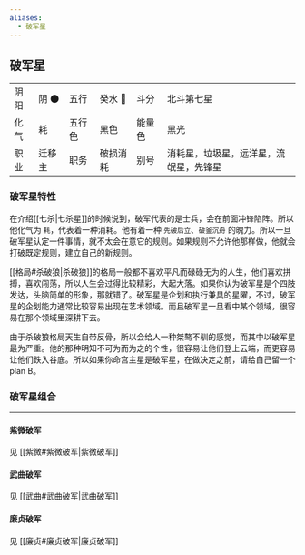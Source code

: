 ```yaml
---
aliases:
  - 破军星
---
```


## 破军星

<table class="star-card">
  <tr>
    <td>阴阳</td>
    <td>阴 🌑</td>
    <td>五行</td>
    <td>癸水 🌊</td>
    <td>斗分</td>
    <td>北斗第七星</td>
  </tr>
  <tr>
    <td>化气</td>
    <td>耗</td>
    <td>五行色</td>
    <td>黑色</td>
    <td>能量色</td>
    <td>黑光</td>
  </tr>
  <tr>
    <td>职业</td>
    <td>迁移主</td>
    <td>职务</td>
    <td>破损消耗</td>
    <td>别号</td>
    <td>消耗星，垃圾星，远洋星，流氓星，先锋星</td>
  </tr>
</table>

### 破军星特性

在介绍[[七杀|七杀星]]的时候说到，破军代表的是士兵，会在前面冲锋陷阵。所以他化气为 `耗`，代表着一种消耗。他有着一种 `先破后立`、`破釜沉舟` 的魄力。所以一旦破军星认定一件事情，就不太会在意它的规则。如果规则不允许他那样做，他就会打破既定规则，建立自己的新规则。

[[格局#杀破狼|杀破狼]]的格局一般都不喜欢平凡而碌碌无为的人生，他们喜欢拼搏，喜欢闯荡，所以人生会过得比较精彩，大起大落。如果你认为破军星是个四肢发达，头脑简单的形象，那就错了。破军星是企划和执行兼具的星曜，不过，破军星的企划能力通常比较容易出现在艺术领域。而且破军星一旦看中某个领域，很容易在那个领域里深耕下去。

由于杀破狼格局天生自带反骨，所以会给人一种桀骜不驯的感觉，而其中以破军星最为严重。他的那种明知不可为而为之的个性，很容易让他们登上云端，而更容易让他们跌入谷底。所以如果你命宫主星是破军星，在做决定之前，请给自己留一个 plan B。

### 破军星组合

---

#### 紫微破军

见 [[紫微#紫微破军|紫微破军]]

#### 武曲破军

见 [[武曲#武曲破军|武曲破军]]

#### 廉贞破军

见 [[廉贞#廉贞破军|廉贞破军]]
